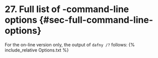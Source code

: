 # 27. Full list of -command-line options {#sec-full-command-line-options} <!-- PDFOMIT -->
For the on-line version only, the output of `dafny /?` follows: <!--PDFOMIT-->
{% include_relative Options.txt %} <!-- PDFOMIT -->
